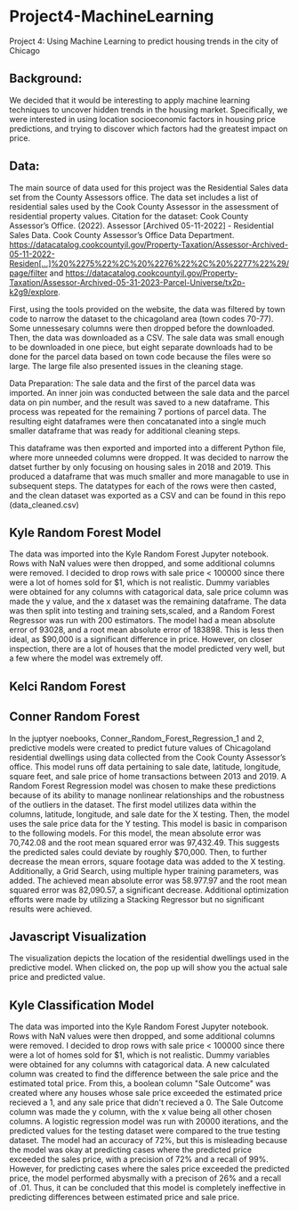 # Project4-MachineLearning
Project 4: Using Machine Learning to predict housing trends in the city of Chicago

## Background:
We decided that it would be interesting to apply machine learning techniques to uncover hidden trends in the housing market. Specifically, we were interested in using location socioeconomic factors in housing price predictions, and trying to discover which factors had the greatest impact on price. 

## Data:
The main source of data used for this project was the Residential Sales data set from the County Assessors office. The data set includes a list of residential sales used by the Cook County Assessor in the assessment of residential property values. Citation for the dataset: Cook County Assessor’s Office. (2022). Assessor [Archived 05-11-2022] - Residential Sales Data. Cook County Assessor’s Office Data Department. https://datacatalog.cookcountyil.gov/Property-Taxation/Assessor-Archived-05-11-2022-Residen[…]%20%2275%22%2C%20%2276%22%2C%20%2277%22%29/page/filter and https://datacatalog.cookcountyil.gov/Property-Taxation/Assessor-Archived-05-31-2023-Parcel-Universe/tx2p-k2g9/explore.

First, using the tools provided on the website, the data was filtered by town code to narrow the dataset to the chicagoland area (town codes 70-77). Some unnessesary columns were then dropped before the downloaded. Then, the data was downloaded as a CSV. The sale data was small enough to be downloaded in one piece, but eight separate downloads had to be done for the parcel data based on town code because the files were so large. The large file also presented issues in the cleaning stage.

Data Preparation:
The sale data and the first of the parcel data was imported. An inner join was conducted between the sale data and the parcel data on pin number, and the result was saved to a new dataframe. This process was repeated for the remaining 7 portions of parcel data. The resulting eight dataframes were then concatanated into a single much smaller dataframe that was ready for additional cleaning steps.

This dataframe was then exported and imported into a different Python file, where more unneeded columns were dropped. It was decided to narrow the datset further by only focusing on housing sales in 2018 and 2019. This produced a dataframe that was much smaller and more managable to use in subsequent steps. The datatypes for each of the rows were then casted, and the clean dataset was exported as a CSV and can be found in this repo (data_cleaned.csv)

## Kyle Random Forest Model

The data was imported into the Kyle Random Forest Jupyter notebook. Rows with NaN values were then dropped, and some additional columns were removed. I decided to drop rows with sale price < 100000 since there were a lot of homes sold for $1, which is not realistic. Dummy variables were obtained for any columns with catagorical data, sale price column was made the y value, and the x dataset was the remaining dataframe. The data was then split into testing and training sets,scaled, and a Random Forest Regressor was run with 200 estimators. The model had a mean absolute error of 93028, and a root mean absolute error of 183898. This is less then ideal, as $90,000 is a significant difference in price. However, on closer inspection, there are a lot of houses that the model predicted very well, but a few where the model was extremely off.

## Kelci Random Forest

## Conner Random Forest

In the juptyer noebooks, Conner_Random_Forest_Regression_1 and 2, predictive models were created to predict future values of Chicagoland residential dwellings using data collected from the Cook County Assessor’s office. This model runs off data pertaining to sale date, latitude, longitude, square feet, and sale price of home transactions between 2013 and 2019. A Random Forest Regression model was chosen to make these predictions because of its ability to manage nonlinear relationships and the robustness of the outliers in the dataset.
The first model utilizes data within the columns, latitude, longitude, and sale date for the X testing. Then, the model uses the sale price data for the Y testing. This model is basic in comparison to the following models. For this model, the mean absolute error was 70,742.08 and the root mean squared error was 97,432.49. This suggests the predicted sales could deviate by roughly $70,000.
Then, to further decrease the mean errors, square footage data was added to the X testing. Additionally, a Grid Search, using multiple hyper training parameters, was added. The achieved mean absolute error was 58.977.97 and the root mean squared error was 82,090.57, a significant decrease. Additional optimization efforts were made by utilizing a Stacking Regressor but no significant results were achieved.

## Javascript Visualization

The visualization depicts the location of the residential dwellings used in the predictive model. When clicked on, the pop up will show you the actual sale price and predicted value.

## Kyle Classification Model

The data was imported into the Kyle Random Forest Jupyter notebook. Rows with NaN values were then dropped, and some additional columns were removed. I decided to drop rows with sale price < 100000 since there were a lot of homes sold for $1, which is not realistic. Dummy variables were obtained for any columns with catagorical data. A new calculated column was created to find the difference between the sale price and the estimated total price. From this, a boolean column "Sale Outcome" was created where any houses whose sale price exceeded the estimated price recieved a 1, and any sale price that didn't recieved a 0. The Sale Outcome column was made the y column, with the x value being all other chosen columns. A logistic regression model was run with 20000 iterations, and the predicted values for the testing dataset were compared to the true testing dataset. The model had an accuracy of 72%, but this is misleading because the model was okay at predicting cases where the predicted price exceeded the sales price, with a precision of 72% and a recall of 99%. However, for predicting cases where the sales price exceeded the predicted price, the model performed abysmally with a precison of 26% and a recall of .01. Thus, it can be concluded that this model is completely ineffective in predicting differences between estimated price and sale price.
